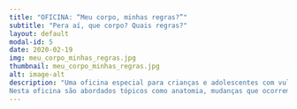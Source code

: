 ```yaml
---
title: "OFICINA: “Meu corpo, minhas regras?”"
subtitle: "Pera aí, que corpo? Quais regras?"
layout: default
modal-id: 5
date: 2020-02-19
img: meu_corpo_minhas_regras.jpg
thumbnail: meu_corpo_minhas_regras.jpg
alt: image-alt
description: "Uma oficina especial para crianças e adolescentes com vulva, de 11 a 14 anos, que trata temas a respeito do conhecimento do próprio corpo e construção da autonomia. Inspiradas em conversas entre mulheres sobre primeira menstruação, ida ao ginecologista, perceber-se no corpo, nasceu o desejo de fortalecer e cuidar de crianças e jovens vivendo esses processos.
Nesta oficina são abordados tópicos como anatomia, mudanças que ocorrem nessa fase da vida, menstruação, autocuidado e direitos sexuais e reprodutivos. Educação em saúde pelo direito aos corpos como prática de liberdade."
---
```

